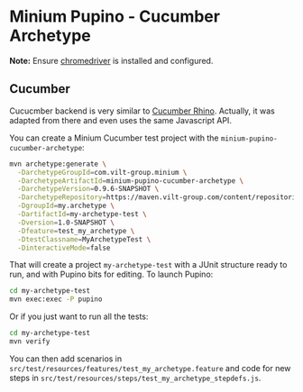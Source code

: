 Minium Pupino - Cucumber Archetype
=======================

**Note:** Ensure [chromedriver](https://code.google.com/p/selenium/wiki/ChromeDriver) is installed and configured.

Cucumber
--------

Cucucmber backend is very similar to [Cucumber Rhino](https://github.com/cucumber/cucumber-jvm/tree/master/rhino). Actually, it was adapted from there and even uses the same Javascript API.

You can create a Minium Cucumber test project with the `minium-pupino-cucumber-archetype`:

```sh
mvn archetype:generate \
  -DarchetypeGroupId=com.vilt-group.minium \
  -DarchetypeArtifactId=minium-pupino-cucumber-archetype \
  -DarchetypeVersion=0.9.6-SNAPSHOT \
  -DarchetypeRepository=https://maven.vilt-group.com/content/repositories/snapshots/ \
  -DgroupId=my.archetype \
  -DartifactId=my-archetype-test \
  -Dversion=1.0-SNAPSHOT \
  -Dfeature=test_my_archetype \
  -DtestClassname=MyArchetypeTest \
  -DinteractiveMode=false
```

That will create a project `my-archetype-test` with a JUnit structure ready to run, and with Pupino bits for editing. To launch Pupino:

```sh
cd my-archetype-test
mvn exec:exec -P pupino
```

Or if you just want to run all the tests:

```sh
cd my-archetype-test
mvn verify
```

You can then add scenarios in `src/test/resources/features/test_my_archetype.feature` and code for new steps in `src/test/resources/steps/test_my_archetype_stepdefs.js`.